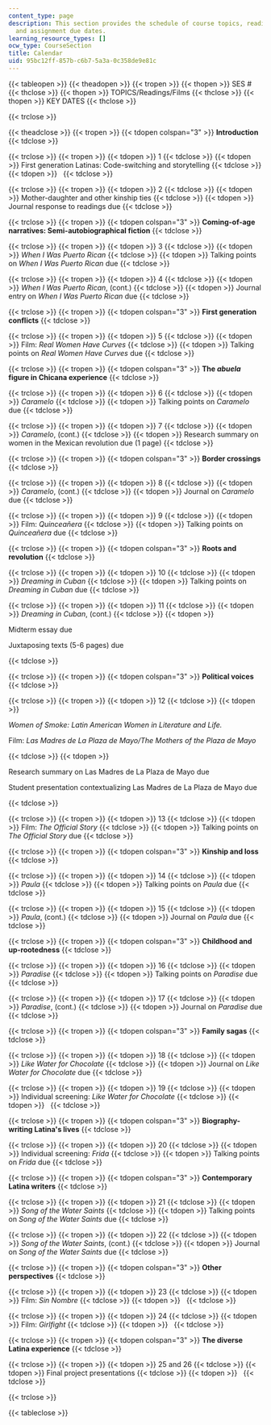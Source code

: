 ```yaml
---
content_type: page
description: This section provides the schedule of course topics, readings, films,
  and assignment due dates.
learning_resource_types: []
ocw_type: CourseSection
title: Calendar
uid: 95bc12ff-857b-c6b7-5a3a-0c358de9e81c
---
```


{{< tableopen >}}
{{< theadopen >}}
{{< tropen >}}
{{< thopen >}}
SES #
{{< thclose >}}
{{< thopen >}}
TOPICS/Readings/Films
{{< thclose >}}
{{< thopen >}}
KEY DATES
{{< thclose >}}

{{< trclose >}}

{{< theadclose >}}
{{< tropen >}}
{{< tdopen colspan="3" >}}
**Introduction**
{{< tdclose >}}

{{< trclose >}}
{{< tropen >}}
{{< tdopen >}}
1
{{< tdclose >}}
{{< tdopen >}}
First generation Latinas: Code-switching and storytelling
{{< tdclose >}}
{{< tdopen >}}
 
{{< tdclose >}}

{{< trclose >}}
{{< tropen >}}
{{< tdopen >}}
2
{{< tdclose >}}
{{< tdopen >}}
Mother-daughter and other kinship ties
{{< tdclose >}}
{{< tdopen >}}
Journal response to readings due
{{< tdclose >}}

{{< trclose >}}
{{< tropen >}}
{{< tdopen colspan="3" >}}
**Coming-of-age narratives: Semi-autobiographical fiction**
{{< tdclose >}}

{{< trclose >}}
{{< tropen >}}
{{< tdopen >}}
3
{{< tdclose >}}
{{< tdopen >}}
_When I Was Puerto Rican_
{{< tdclose >}}
{{< tdopen >}}
Talking points on _When I Was Puerto Rican_ due
{{< tdclose >}}

{{< trclose >}}
{{< tropen >}}
{{< tdopen >}}
4
{{< tdclose >}}
{{< tdopen >}}
_When I Was Puerto Rican_, (cont.)
{{< tdclose >}}
{{< tdopen >}}
Journal entry on _When I Was Puerto Rican_ due
{{< tdclose >}}

{{< trclose >}}
{{< tropen >}}
{{< tdopen colspan="3" >}}
**First generation conflicts**
{{< tdclose >}}

{{< trclose >}}
{{< tropen >}}
{{< tdopen >}}
5
{{< tdclose >}}
{{< tdopen >}}
Film: _Real Women Have Curves_
{{< tdclose >}}
{{< tdopen >}}
Talking points on _Real Women Have Curves_ due
{{< tdclose >}}

{{< trclose >}}
{{< tropen >}}
{{< tdopen colspan="3" >}}
**The _abuela_ figure in Chicana experience**
{{< tdclose >}}

{{< trclose >}}
{{< tropen >}}
{{< tdopen >}}
6
{{< tdclose >}}
{{< tdopen >}}
_Caramelo_
{{< tdclose >}}
{{< tdopen >}}
Talking points on _Caramelo_ due
{{< tdclose >}}

{{< trclose >}}
{{< tropen >}}
{{< tdopen >}}
7
{{< tdclose >}}
{{< tdopen >}}
_Caramelo_, (cont.)
{{< tdclose >}}
{{< tdopen >}}
Research summary on women in the Mexican revolution due (1 page)
{{< tdclose >}}

{{< trclose >}}
{{< tropen >}}
{{< tdopen colspan="3" >}}
**Border crossings**
{{< tdclose >}}

{{< trclose >}}
{{< tropen >}}
{{< tdopen >}}
8
{{< tdclose >}}
{{< tdopen >}}
_Caramelo_, (cont.)
{{< tdclose >}}
{{< tdopen >}}
Journal on _Caramelo_ due
{{< tdclose >}}

{{< trclose >}}
{{< tropen >}}
{{< tdopen >}}
9
{{< tdclose >}}
{{< tdopen >}}
Film: _Quinceañera_
{{< tdclose >}}
{{< tdopen >}}
Talking points on _Quinceañera_ due
{{< tdclose >}}

{{< trclose >}}
{{< tropen >}}
{{< tdopen colspan="3" >}}
**Roots and revolution**
{{< tdclose >}}

{{< trclose >}}
{{< tropen >}}
{{< tdopen >}}
10
{{< tdclose >}}
{{< tdopen >}}
_Dreaming in Cuban_
{{< tdclose >}}
{{< tdopen >}}
Talking points on _Dreaming in Cuban_ due
{{< tdclose >}}

{{< trclose >}}
{{< tropen >}}
{{< tdopen >}}
11
{{< tdclose >}}
{{< tdopen >}}
_Dreaming in Cuban_, (cont.)
{{< tdclose >}}
{{< tdopen >}}


Midterm essay due

Juxtaposing texts (5-6 pages) due


{{< tdclose >}}

{{< trclose >}}
{{< tropen >}}
{{< tdopen colspan="3" >}}
**Political voices**
{{< tdclose >}}

{{< trclose >}}
{{< tropen >}}
{{< tdopen >}}
12
{{< tdclose >}}
{{< tdopen >}}


_Women of Smoke: Latin American Women in Literature and Life._

Film: _Las Madres de La Plaza de Mayo/The Mothers of the Plaza de Mayo_


{{< tdclose >}}
{{< tdopen >}}


Research summary on Las Madres de La Plaza de Mayo due

Student presentation contextualizing Las Madres de La Plaza de Mayo due


{{< tdclose >}}

{{< trclose >}}
{{< tropen >}}
{{< tdopen >}}
13
{{< tdclose >}}
{{< tdopen >}}
Film: _The Official Story_
{{< tdclose >}}
{{< tdopen >}}
Talking points on _The Official Story_ due
{{< tdclose >}}

{{< trclose >}}
{{< tropen >}}
{{< tdopen colspan="3" >}}
**Kinship and loss**
{{< tdclose >}}

{{< trclose >}}
{{< tropen >}}
{{< tdopen >}}
14
{{< tdclose >}}
{{< tdopen >}}
_Paula_
{{< tdclose >}}
{{< tdopen >}}
Talking points on _Paula_ due
{{< tdclose >}}

{{< trclose >}}
{{< tropen >}}
{{< tdopen >}}
15
{{< tdclose >}}
{{< tdopen >}}
_Paula_, (cont.)
{{< tdclose >}}
{{< tdopen >}}
Journal on _Paula_ due
{{< tdclose >}}

{{< trclose >}}
{{< tropen >}}
{{< tdopen colspan="3" >}}
**Childhood and up-rootedness**
{{< tdclose >}}

{{< trclose >}}
{{< tropen >}}
{{< tdopen >}}
16
{{< tdclose >}}
{{< tdopen >}}
_Paradise_
{{< tdclose >}}
{{< tdopen >}}
Talking points on _Paradise_ due
{{< tdclose >}}

{{< trclose >}}
{{< tropen >}}
{{< tdopen >}}
17
{{< tdclose >}}
{{< tdopen >}}
_Paradise_, (cont.)
{{< tdclose >}}
{{< tdopen >}}
Journal on _Paradise_ due
{{< tdclose >}}

{{< trclose >}}
{{< tropen >}}
{{< tdopen colspan="3" >}}
**Family sagas**
{{< tdclose >}}

{{< trclose >}}
{{< tropen >}}
{{< tdopen >}}
18
{{< tdclose >}}
{{< tdopen >}}
_Like Water for Chocolate_
{{< tdclose >}}
{{< tdopen >}}
Journal on _Like Water for Chocolate_ due
{{< tdclose >}}

{{< trclose >}}
{{< tropen >}}
{{< tdopen >}}
19
{{< tdclose >}}
{{< tdopen >}}
Individual screening: _Like Water for Chocolate_
{{< tdclose >}}
{{< tdopen >}}
 
{{< tdclose >}}

{{< trclose >}}
{{< tropen >}}
{{< tdopen colspan="3" >}}
**Biography-writing Latina's lives**
{{< tdclose >}}

{{< trclose >}}
{{< tropen >}}
{{< tdopen >}}
20
{{< tdclose >}}
{{< tdopen >}}
Individual screening: _Frida_
{{< tdclose >}}
{{< tdopen >}}
Talking points on _Frida_ due
{{< tdclose >}}

{{< trclose >}}
{{< tropen >}}
{{< tdopen colspan="3" >}}
**Contemporary Latina writers**
{{< tdclose >}}

{{< trclose >}}
{{< tropen >}}
{{< tdopen >}}
21
{{< tdclose >}}
{{< tdopen >}}
_Song of the Water Saints_
{{< tdclose >}}
{{< tdopen >}}
Talking points on _Song of the Water Saints_ due
{{< tdclose >}}

{{< trclose >}}
{{< tropen >}}
{{< tdopen >}}
22
{{< tdclose >}}
{{< tdopen >}}
_Song of the Water Saints_, (cont.)
{{< tdclose >}}
{{< tdopen >}}
Journal on _Song of the Water Saints_ due
{{< tdclose >}}

{{< trclose >}}
{{< tropen >}}
{{< tdopen colspan="3" >}}
**Other perspectives**
{{< tdclose >}}

{{< trclose >}}
{{< tropen >}}
{{< tdopen >}}
23
{{< tdclose >}}
{{< tdopen >}}
Film: _Sin Nombre_
{{< tdclose >}}
{{< tdopen >}}
 
{{< tdclose >}}

{{< trclose >}}
{{< tropen >}}
{{< tdopen >}}
24
{{< tdclose >}}
{{< tdopen >}}
Film: _Girlfight_
{{< tdclose >}}
{{< tdopen >}}
 
{{< tdclose >}}

{{< trclose >}}
{{< tropen >}}
{{< tdopen colspan="3" >}}
**The diverse Latina experience**
{{< tdclose >}}

{{< trclose >}}
{{< tropen >}}
{{< tdopen >}}
25 and 26
{{< tdclose >}}
{{< tdopen >}}
Final project presentations
{{< tdclose >}}
{{< tdopen >}}
 
{{< tdclose >}}

{{< trclose >}}

{{< tableclose >}}